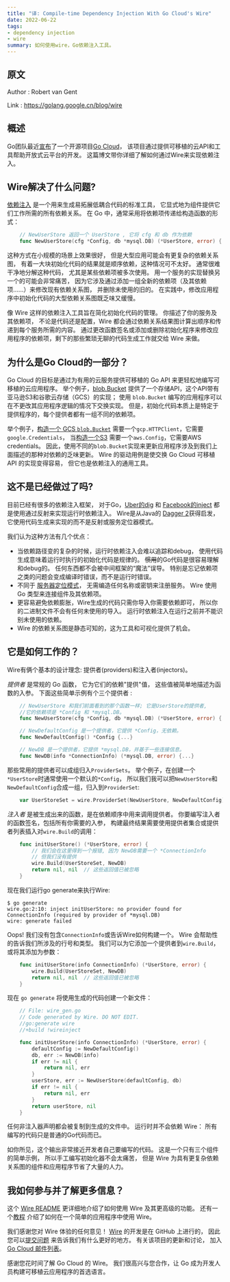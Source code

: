 ```yaml
---
title: "译: Compile-time Dependency Injection With Go Cloud's Wire"
date: 2022-06-22
tags:
- dependency injection
- wire
summary: 如何使用wire，Go依赖注入工具。
---
```


## 原文

Author : Robert van Gent

Link : https://golang.google.cn/blog/wire

## 概述

Go团队最近[宣布](https://golang.google.cn/go-cloud)了一个开源项目[Go Cloud](https://github.com/google/go-cloud)，
该项目通过提供可移植的云API和工具帮助开放式云平台的开发。
这篇博文带你详细了解如何通过Wire来实现依赖注入。

## Wire解决了什么问题?

[依赖注入](https://en.wikipedia.org/wiki/Dependency_injection)
是一个用来生成易拓展低耦合代码的标准工具，
它显式地为组件提供它们工作所需的所有依赖关系。
在 Go 中，通常采用将依赖项传递给构造函数的形式：

```go
	// NewUserStore 返回一个 UserStore , 它将 cfg 和 db 作为依赖
	func NewUserStore(cfg *Config, db *mysql.DB) (*UserStore, error) {...}
```

这种方式在小规模的场景上效果很好，
但是大型应用可能会有更复杂的依赖关系图，
有着一大块初始化代码的结果就是顺序依赖，这种情况可不太好。
通常很难干净地分解这种代码，
尤其是某些依赖项被多次使用。
用一个服务的实现替换另一个的可能会非常痛苦，
因为它涉及通过添加一组全新的依赖项（及其依赖项......）来修改现有依赖关系图，
并删除未使用的旧的。
在实践中，修改应用程序中初始化代码的大型依赖关系图既乏味又缓慢。

像 Wire 这样的依赖注入工具旨在简化初始化代码的管理。
你描述了你的服务及其依赖项，
不论是代码还是配置，Wire 都会通过依赖关系结果图计算出顺序和传递到每个服务所需的内容。
通过更改函数签名或添加或删除初始化程序来修改应用程序的依赖项，剩下的那些繁琐无聊的代码生成工作就交给 Wire 来做。


## 为什么是Go Cloud的一部分？

Go Cloud 的目标是通过为有用的云服务提供可移植的 Go API 来更轻松地编写可移植的云应用程序。
举个例子，[blob.Bucket](https://pkg.go.dev/github.com/google/go-cloud/blob)
提供了一个存储API，这个API带有亚马逊S3和谷歌云存储（GCS）的实现；
使用 `blob.Bucket` 编写的应用程序可以在不更改其应用程序逻辑的情况下交换实现。
但是，初始化代码本质上是特定于提供程序的，每个提供者都有一组不同的依赖项。

举个例子，[构造一个 GCS `blob.Bucket`](https://pkg.go.dev/github.com/google/go-cloud/blob/gcsblob#OpenBucket)
需要一个`gcp.HTTPClient`，它需要`google.Credentials`，
当[构造一个S3](https://pkg.go.dev/github.com/google/go-cloud/blob/s3blob)
需要一个`aws.Config`，它需要AWS credentials。
因此，使用不同的`blob.Bucket`实现来更新应用程序涉及到我们上面描述的那种对依赖的乏味更新。
Wire 的驱动用例是使交换 Go Cloud 可移植 API 的实现变得容易，
但它也是依赖注入的通用工具。

## 这不是已经做过了吗?

目前已经有很多的依赖注入框架，
对于Go，[Uber的dig](https://github.com/uber-go/dig) 和 [Facebook的inject](https://github.com/facebookgo/inject) 
都是使用通过反射来实现运行时依赖注入。
Wire是从Java的 [Dagger 2](https://google.github.io/dagger/)获得启发，
它使用代码生成来实现的而不是反射或服务定位器模式。

我们认为这种方法有几个优点：

  - 当依赖路径变的复杂的时候，运行时依赖注入会难以追踪和debug，
    使用代码生成意味着运行时执行的初始化代码是规律的。
    ~~惯用~~的Go代码是很容易理解和debug的。
    任何东西都不会被中间框架的“魔法”误导。
    特别是忘记依赖项之类的问题会变成编译时错误，而不是运行时错误。
  - 不同于 [服务器定位模式](https://en.wikipedia.org/wiki/Service_locator_pattern)，
    无需编造任何名称或密钥来注册服务。
    Wire 使用 Go 类型来连接组件及其依赖项。
  - 更容易避免依赖膨胀，Wire生成的代码只需你导入你需要依赖即可，
    所以你的二进制文件不会有任何未使用的导入。
    运行时依赖注入在运行之前并不能识别未使用的依赖。
  - Wire 的依赖关系图是静态可知的，这为工具和可视化提供了机会。

## 它是如何工作的？

Wire有俩个基本的设计理念: 提供者(providers)和注入者(injectors)。

_提供者_ 是常规的 Go 函数， 它为它们的依赖"提供"值，
这些值被简单地描述为函数的入参。
下面这些简单示例有个三个提供者 :

```go
	// NewUserStore 和我们前面看到的那个函数一样; 它是UserStore的提供者,
	//它的依赖项是 *Config 和 *mysql.DB。
	func NewUserStore(cfg *Config, db *mysql.DB) (*UserStore, error) {...}

	// NewDefaultConfig 是一个提供者，它提供 *Config，无依赖。
	func NewDefaultConfig() *Config {...}

	// NewDB 是一个提供者，它提供 *mysql.DB，并基于一些连接信息。
	func NewDB(info *ConnectionInfo) (*mysql.DB, error) {...}
```

那些常用的提供者可以成组归入`ProviderSets`。
举个例子，在创建一个`*UserStore`时通常使用一个默认的`*Config`，
所以我们我可以把`NewUserStore`和`NewDefaultConfig`合成一组，归入到`ProviderSet`:

```go
	var UserStoreSet = wire.ProviderSet(NewUserStore, NewDefaultConfig)
```

_注入者_ 是被生成出来的函数，是在依赖顺序中用来调用提供者。
你要编写注入者的函数签名，包括所有你需要的入参，
构建最终结果需要使用提供者集合或提供者列表插入对`wire.Build`的调用：

```go
	func initUserStore() (*UserStore, error) {
		// 我们会在这里得到一个报错, 因为 NewDB需要一个 *ConnectionInfo
		// 但我们没有提供
		wire.Build(UserStoreSet, NewDB)
		return nil, nil  // 这些返回值已被忽略
	}
```

现在我们运行go generate来执行Wire:

	$ go generate
	wire.go:2:10: inject initUserStore: no provider found for ConnectionInfo (required by provider of *mysql.DB)
	wire: generate failed

Oops! 我们没有包含`ConnectionInfo`或告诉Wire如何构建一个。
Wire 会帮助性的告诉我们所涉及的行号和类型。
我们可以为它添加一个提供者到`wire.Build`，
或将其添加为参数：

```go
	func initUserStore(info ConnectionInfo) (*UserStore, error) {
		wire.Build(UserStoreSet, NewDB)
		return nil, nil  // 这些返回值已被忽略
	}
```

现在 `go generate` 将使用生成的代码创建一个新文件：

```go
	// File: wire_gen.go
	// Code generated by Wire. DO NOT EDIT.
	//go:generate wire
	//+build !wireinject

	func initUserStore(info ConnectionInfo) (*UserStore, error) {
		defaultConfig := NewDefaultConfig()
		db, err := NewDB(info)
		if err != nil {
			return nil, err
		}
		userStore, err := NewUserStore(defaultConfig, db)
		if err != nil {
			return nil, err
		}
		return userStore, nil
	}
```

任何非注入器声明都会被复制到生成的文件中。
运行时并不会依赖 Wire：
所有编写的代码只是普通的Go代码而已。

如你所见，这个输出非常接近开发者自己要编写的代码。
这是一个只有三个组件的简单示例，
所以手工编写初始化器不会太痛苦，
但是 Wire 为具有更复杂依赖关系图的组件和应用程序节省了大量的人力。

## 我如何参与并了解更多信息？

这个 [Wire README](https://github.com/google/wire/blob/master/README.md) 
更详细地介绍了如何使用 Wire 及其更高级的功能。
还有一个[教程](https://github.com/google/wire/tree/master/_tutorial)
介绍了如何在一个简单的应用程序中使用 Wire。

我们感谢您对 Wire 体验的任何意见！
[Wire](https://github.com/google/wire) 的开发是在 GitHub 上进行的，
因此您可以[提交问题](https://github.com/google/wire/issues/new/choose)
来告诉我们有什么更好的地方。
有关该项目的更新和讨论，
加入 [Go Cloud 邮件列表](https://groups.google.com/forum/#!forum/go-cloud)。

感谢您花时间了解 Go Cloud 的 Wire。
我们很高兴与您合作，让 Go 成为开发人员构建可移植云应用程序的首选语言。